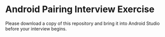 # Android Pairing Interview Exercise

Please download a copy of this repository and bring it into Android Studio before your interview begins.
